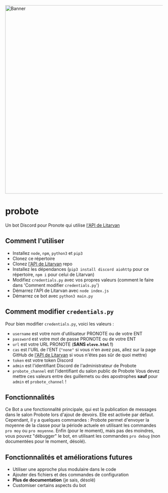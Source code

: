 <img src="https://github.com/busybox11/probote/blob/master/Banner Probote.png?" alt="Banner" width="600px">

# probote
Un bot Discord pour Pronote qui utilise [l'API de Litarvan](https://github.com/Litarvan/pronote-api)

## Comment l'utiliser
- Installez `node`, `npm`, `python3` et `pip3`
- Clonez ce répertoire
- Clonez [l'API de Litarvan](https://github.com/Litarvan/pronote-api) repo
- Installez les dépendances (`pip3 install discord aiohttp` pour ce répertoire, `npm i` pour celui de Litarvan)
- Modifiez `credentials.py` avec vos propres valeurs (comment le faire dans 'Comment modifier `credentials.py`')
- Démarrez l'API de Litarvan avec `node index.js`
- Démarrez ce bot avec `python3 main.py`

## Comment modifier `credentials.py`
Pour bien modifier `credentials.py`, voici les valeurs :
- `username` est votre nom d'utilisateur PRONOTE ou de votre ENT
- `password` est votre mot de passe PRONOTE ou de votre ENT
- `url` est votre URL PRONOTE (__SANS `eleve.html` !__)
- `cas` est l'URL de l'ENT (`"none"` si vous n'en avez pas, allez sur la page GitHub de [l'API de Litarvan](https://github.com/Litarvan/pronote-api) si vous n'êtes pas sûr de quoi mettre)
- `token` est votre token Discord
- `admin` est l'identifiant Discord de l'administrateur de Probote
- `probote_channel` est l'identifiant du salon public de Probote
Vous devez mettre ces valeurs entre des guillemets ou des apostrophes __sauf__ pour `admin` et `probote_channel` !

## Fonctionnalités
Ce Bot a une fonctionnalité principale, qui est la publication de messages dans le salon Probote lors d'ajout de devoirs. Elle est activée par défaut.
Cependant, il y a quelques commandes : Probote permet d'envoyer la moyenne de la classe pour la période actuele en utilisant les commandes `pro moy` ou `pro moyenne`.
Enfin (pour le moment), mais pas des moindres, vous pouvez "débugger" le bot, en utilisant les commandes `pro debug` (non documentées pour le moment, désolé).

## Fonctionnalités et améliorations futures
- Utiliser une approche plus modulaire dans le code
- Ajouter des fichiers et des commandes de configuration
- __Plus de documentation__ (je sais, désolé)
- Customiser certains aspects du bot

